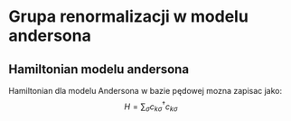 # Grupa renormalizacji w modelu andersona

## Hamiltonian modelu andersona

Hamiltonian dla modelu Andersona w bazie pędowej mozna zapisac jako:
$$H=\sum_{\sigma} c^{\dagger}_{k\sigma} c_{k\sigma}$$
